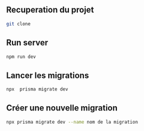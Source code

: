 
## Recuperation du projet

```bash
git clone
```

## Run server

```bash
npm run dev

```

## Lancer les migrations

```bash
npx  prisma migrate dev
```


## Créer une nouvelle migration

```bash
npx prisma migrate dev --name nom de la migration
```
